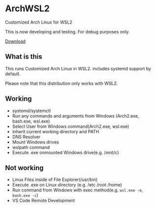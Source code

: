 # ArchWSL2
Customized Arch Linux for WSL2

This is now developing and testing. For debug purposes only.

[Download](https://github.com/yuk7/ArchWSL2/releases/latest)

## What is this
This runs Customized Arch Linux in WSL2.
includes systemd support by default.

Please note that this distribution only works with WSL2.

## Working
* systemd/systemctl
* Run any commands and arguments from Windows (Arch2.exe, bash.exe, wsl.exe)
* Select User from Windows command(Arch2.exe, wsl.exe)
* Inherit current working directory and PATH
* DNS Resolver
* Mount Windows drives
* wslpath command
* Execute .exe onmounted Windows drive(e.g. /mnt/c)

## Not working
* Linux Files inside of File Explorer(/usr/bin)
* Execute .exe on Linux directory (e.g. /etc /root /home)
* Run command from Windows with exec method(e.g. `wsl.exe -e`, `bash.exe -c`)
* VS Code Remote Development
